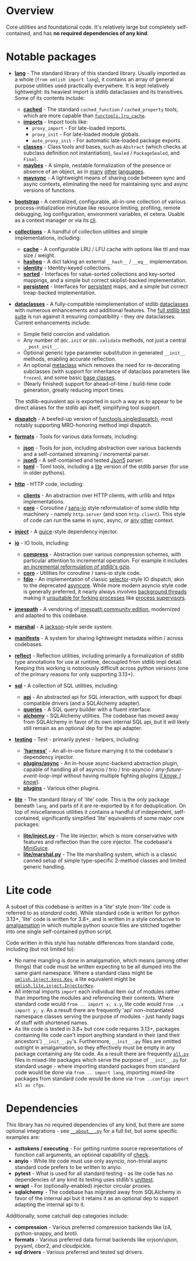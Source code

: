 # Overview

Core utilities and foundational code. It's relatively large but completely self-contained, and has **no required
dependencies of any kind**.

# Notable packages

- **[lang](https://github.com/wrmsr/omlish/blob/master/omlish/lang)** - The standard library of this standard library.
  Usually imported as a whole (`from omlish import lang`), it contains an array of general purpose utilities used
  practically everywhere. It is kept relatively lightweight: its heaviest import is stdlib dataclasses and its
  transitives. Some of its contents include:

  - **[cached](https://github.com/wrmsr/omlish/blob/master/omlish/lang/cached)** - The standard `cached_function` /
    `cached_property` tools, which are more capable than
    [`functools.lru_cache`](https://docs.python.org/3/library/functools.html#functools.lru_cache).
  - **[imports](https://github.com/wrmsr/omlish/blob/master/omlish/lang/imports.py)** - Import tools like:
    - `proxy_import` - For late-loaded imports.
    - `proxy_init` - For late-loaded module globals.
    - `auto_proxy_init` - For automatic late-loaded package exports.
  - **[classes](https://github.com/wrmsr/omlish/blob/master/omlish/lang/classes)** - Class tools and bases, such as
    `Abstract` (which checks at subclass definition not instantiation), `Sealed` / `PackageSealed`, and `Final`.
  - **[maybes](https://github.com/wrmsr/omlish/blob/master/omlish/lite/maybes.py)** - A simple, nestable formalization
    of the presence or absence of an object, as in [many](https://en.cppreference.com/w/cpp/utility/optional)
    [other](https://docs.oracle.com/javase/8/docs/api/java/util/Optional.html)
    [languages](https://doc.rust-lang.org/std/option/).
  - **[maysync](https://github.com/wrmsr/omlish/blob/master/omlish/lite/maysync.py)** - A lightweight means of sharing
    code between sync and async contexts, eliminating the need for maintaining sync and async versions of functions.

- **[bootstrap](https://github.com/wrmsr/omlish/blob/master/omlish/bootstrap)** - A centralized, configurable,
  all-in-one collection of various process-initialization minutiae like resource limiting, profiling, remote debugging,
  log configuration, environment variables, et cetera. Usable as a context manager or via its
  [cli](https://github.com/wrmsr/omlish/blob/master/omlish/bootstrap/main.py).

- **[collections](https://github.com/wrmsr/omlish/blob/master/omlish/collections)** - A handful of collection utilities
  and simple implementations, including:

  - **[cache](https://github.com/wrmsr/omlish/blob/master/omlish/collections/cache)** - A configurable LRU / LFU cache
    with options like ttl and  max size / weight.
  - **[hasheq](https://github.com/wrmsr/omlish/blob/master/omlish/collections/hasheq.py)** - A dict taking an external
    `__hash__` / `__eq__` implementation.
  - **[identity](https://github.com/wrmsr/omlish/blob/master/omlish/collections/identity.py)** - Identity-keyed
    collections.
  - **[sorted](https://github.com/wrmsr/omlish/blob/master/omlish/collections/sorted)** - Interfaces for value-sorted
    collections and key-sorted mappings, and a simple but correct skiplist-backed implementation.
  - **[persistent](https://github.com/wrmsr/omlish/blob/master/omlish/collections/persistent)** - Interfaces for
    [persistent](https://en.wikipedia.org/wiki/Persistent_data_structure) maps, and a simple but correct treap-backed
    implementation.

- **[dataclasses](https://github.com/wrmsr/omlish/blob/master/omlish/dataclasses)** - A fully-compatible
  reimplementation of stdlib [dataclasses](https://docs.python.org/3/library/dataclasses.html) with numerous
  enhancements and additional features. The
  [full stdlib test suite](https://github.com/wrmsr/omlish/blob/master/omlish/dataclasses/tests/cpython) is run against
  it ensuring compatibility - they *are* dataclasses. Current enhancements include:

  - Simple field coercion and validation.
  - Any number of `@dc.init` or `@dc.validate` methods, not just a central `__post_init__`.
  - Optional generic type parameter substitution in generated `__init__` methods, enabling accurate reflection.
  - An optional [metaclass](https://github.com/wrmsr/omlish/blob/master/omlish/dataclasses/metaclass) which removes the
    need for re-decorating subclasses (with support for inheritance of dataclass parameters like `frozen`), and some
    basic [base classes](https://github.com/wrmsr/omlish/blob/master/omlish/dataclasses/metaclass/bases.py).
  - (Nearly finished) support for ahead-of-time / build-time code generation, greatly reducing import times.

  The stdlib-equivalent api is exported in such a way as to appear to be direct aliases for the stdlib api itself,
  simplifying tool support.

- **[dispatch](https://github.com/wrmsr/omlish/blob/master/omlish/dispatch)** - A beefed-up version of
  [functools.singledispatch](https://docs.python.org/3/library/functools.html#functools.singledispatch), most notably
  supporting MRO-honoring method impl dispatch.

- **[formats](https://github.com/wrmsr/omlish/blob/master/omlish/formats)** - Tools for various data formats, including:

  - **[json](https://github.com/wrmsr/omlish/blob/master/omlish/formats/json)** - Tools for json, including abstraction
    over various backends and a self-contained streaming / incremental parser.
  - **[json5](https://github.com/wrmsr/omlish/blob/master/omlish/formats/json5)** - A self-contained and tested
    [Json5](https://json5.org/) parser.
  - **[toml](https://github.com/wrmsr/omlish/blob/master/omlish/formats/toml)** - Toml tools, including a
    [lite](#lite-code) version of the stdlib parser (for use in older pythons).

- **[http](https://github.com/wrmsr/omlish/blob/master/omlish/http)** - HTTP code, including:

  - **[clients](https://github.com/wrmsr/omlish/blob/master/omlish/http/clients)** - An abstraction over HTTP clients,
    with urllib and httpx implementations.
  - **[coro](https://github.com/wrmsr/omlish/blob/master/omlish/http/coro)** - Coroutine /
    [sans-io](https://sans-io.readthedocs.io/) style reformulation of some stdlib http machinery - namely `http.server`
    (and soon `http.client`). This style of code can run the same in sync, async, or
    [any](https://docs.python.org/3/library/selectors.html)
    [other](https://github.com/wrmsr/omlish/blob/master/omlish/asyncs/bluelet) context.

- **[inject](https://github.com/wrmsr/omlish/blob/master/omlish/inject)** - A
  [guice](https://github.com/google/guice)-style dependency injector.

- **[io](https://github.com/wrmsr/omlish/blob/master/omlish/io)** - IO tools, including:

  - **[compress](https://github.com/wrmsr/omlish/blob/master/omlish/io/compress)** - Abstraction over various
    compression schemes, with particular attention to incremental operation. For example it includes
    [an incremental reformulation of stdlib's gzip](https://github.com/wrmsr/omlish/blob/master/omlish/io/compress/gzip.py).
  - **[coro](https://github.com/wrmsr/omlish/blob/master/omlish/io/coro)** - Utilities for coroutine / sans-io style
    code.
  - **[fdio](https://github.com/wrmsr/omlish/blob/master/omlish/io/fdio)** - An implementation of classic
    [selector](https://docs.python.org/3/library/selectors.html)-style IO dispatch, akin to the deprecated
    [asyncore](https://docs.python.org/3.11/library/asyncore.html). While more modern asyncio style code is generally
    preferred, it nearly always involves
    [background threads](https://github.com/python/cpython/blob/95d9dea1c4ed1b1de80074b74301cee0b38d5541/Lib/asyncio/unix_events.py#L1349)
    making it [unsuitable for forking processes](https://rachelbythebay.com/w/2011/06/07/forked/) like
    [process supervisors](https://github.com/wrmsr/omlish/blob/master/ominfra/supervisor).

- **[jmespath](https://github.com/wrmsr/omlish/blob/master/omlish/specs/jmespath)** - A vendoring of
  [jmespath community edition](https://github.com/jmespath-community/python-jmespath), modernized and adapted to this
  codebase.

- **[marshal](https://github.com/wrmsr/omlish/blob/master/omlish/marshal)** - A
  [jackson](https://github.com/FasterXML/jackson)-style serde system.

- **[manifests](https://github.com/wrmsr/omlish/blob/master/omlish/manifests)** - A system for sharing lightweight
  metadata within / across codebases.

- **[reflect](https://github.com/wrmsr/omlish/blob/master/omlish/reflect)** - Reflection utilities, including primarily
  a formalization of stdlib type annotations for use at runtime, decoupled from stdlib impl detail. Keeping this working
  is notoriously difficult across python versions (one of the primary reasons for only supporting 3.13+).

- **[sql](https://github.com/wrmsr/omlish/blob/master/omlish/sql)** - A collection of SQL utilities, including:

  - **[api](https://github.com/wrmsr/omlish/blob/master/omlish/sql/api)** - An abstracted api for SQL interaction, with
    support for dbapi compatible drivers (and a SQLAlchemy adapter).
  - **[queries](https://github.com/wrmsr/omlish/blob/master/omlish/sql/queries)** - A SQL query builder with a fluent
    interface.
  - **[alchemy](https://github.com/wrmsr/omlish/blob/master/omlish/sql/alchemy)** - SQLAlchemy utilities. The codebase
    has moved away from SQLAlchemy in favor of its own internal SQL api, but it will likely still remain as an optional
    dep for the api adapter.

- **[testing](https://github.com/wrmsr/omlish/blob/master/omlish/testing)** - Test - primarily pytest - helpers,
  including:

  - **['harness'](https://github.com/wrmsr/omlish/blob/master/omlish/testing/pytest/inject/harness.py)** - An all-in-one
    fixture marrying it to the codebase's dependency injector.
  - **[plugins/async](https://github.com/wrmsr/omlish/blob/master/omlish/testing/pytest/plugins/asyncs)** - An in-house
    async-backend abstraction plugin, capable of handling all of asyncio / trio / trio-asyncio /
    *any-future-event-loop-impl* without having multiple fighting plugins (*[I know, I know](https://xkcd.com/927/)*).
  - **[plugins](https://github.com/wrmsr/omlish/blob/master/omlish/testing/pytest/plugins)** - Various other plugins.

- **[lite](https://github.com/wrmsr/omlish/blob/master/omlish/lite)** - The standard library of 'lite' code. This is the
  only package beneath `lang`, and parts of it are re-exported by it for deduplication. On top of miscellaneous
  utilities it contains a handful of independent, self-contained, significantly simplified 'lite' equivalents of some
  major core packages:

  - **[lite/inject.py](https://github.com/wrmsr/omlish/blob/master/omlish/lite/inject.py)** - The lite injector, which
    is more conservative with features and reflection than the core injector. The codebase's
    [MiniGuice](https://github.com/google/guice/commit/70248eafa90cd70a68b293763e53f6aec656e73c).
  - **[lite/marshal.py](https://github.com/wrmsr/omlish/blob/master/omlish/lite/marshal.py)** - The lite marshalling
    system, which is a classic canned setup of simple type-specific 2-method classes and limited generic handling.

# Lite code

A subset of this codebase is written in a 'lite' style (non-'lite' code is referred to as *standard* code). While
standard code is written for python 3.13+, 'lite' code is written for 3.8+, and is written in a style conducive to
[amalgamation](https://github.com/wrmsr/omlish/blob/master/omdev#amalgamation) in which multiple python source files are
stitched together into one single self-contained python script.

Code written in this style has notable differences from standard code, including (but not limited to):

- No name mangling is done in amalgamation, which means (among other things) that code must be written expecting to be
  all dumped into the same giant namespace. Where a standard class might be
  [`omlish.inject.keys.Key`](https://github.com/wrmsr/omlish/blob/master/omlish/inject/keys.py), a lite equivalent might
  be [`omlish.lite.inject.InjectorKey`](https://github.com/wrmsr/omlish/blob/master/omlish/lite/inject.py).
- All internal imports `import` each individual item out of modules rather than importing the modules and referencing
  their contents. Where standard code would `from .. import x; x.y`, lite code would `from ..x import y; y`. As a result
  there are frequently 'api' non-instantiated namespace classes serving the purpose of modules - just handy bags of
  stuff with shortened names.
- As lite code is tested in 3.8+ but core code requires 3.13+, packages containing lite code can't import anything
  standard in their (and their ancestors') `__init__.py`'s. Furthermore, `__init__.py` files are omitted outright in
  amalgamation, so they effectively must be empty in any package containing any lite code. As a result there are
  frequently [`all.py`](https://github.com/wrmsr/omlish/blob/master/omlish/configs/all.py) files in mixed-lite packages
  which serve the purpose of `__init__.py` for standard usage - where importing standard packages from standard code
  would be done via `from .. import lang`, importing mixed-lite packages from standard code would be done via
  `from ..configs import all as cfgs`.

# Dependencies

This library has no required dependencies of any kind, but there are some optional integrations - see
[`__about__.py`](https://github.com/wrmsr/omlish/blob/master/omlish/__about__.py) for a full list, but some specific
examples are:

- **asttokens / executing** - For getting runtime source representations of function call arguments, an optional
  capability of [check](https://github.com/wrmsr/omlish/blob/master/omlish/check.py).
- **anyio** - While lite code must use only asyncio, non-trivial async standard code prefers to be written to anyio.
- **pytest** - What is used for all standard testing - as lite code has no dependencies of any kind its testing uses
  stdlib's [unittest](https://docs.python.org/3/library/unittest.html).
- **wrapt** - For (optionally-enabled) injector circular proxies.
- **sqlalchemy** - The codebase has migrated away from SQLAlchemy in favor of the internal api but it retains it as an
  optional dep to support adapting the internal api to it.

Additionally, some catchall dep categories include:

- **compression** - Various preferred compression backends like lz4, python-snappy, and brotli.
- **formats** - Various preferred data format backends like orjson/ujson, pyyaml, cbor2, and cloudpickle.
- **sql drivers** - Various preferred and tested sql drivers.
